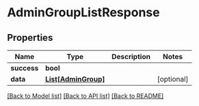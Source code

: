 # AdminGroupListResponse

## Properties
Name | Type | Description | Notes
------------ | ------------- | ------------- | -------------
**success** | **bool** |  | 
**data** | [**List[AdminGroup]**](AdminGroup.md) |  | [optional] 

[[Back to Model list]](../README.md#documentation-for-models) [[Back to API list]](../README.md#documentation-for-api-endpoints) [[Back to README]](../README.md)


